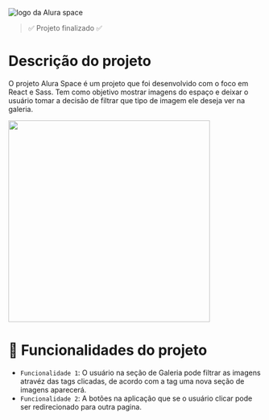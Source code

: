 ![logo da Alura space](https://i.imgur.com/4W205Mt.png)
> :white_check_mark: Projeto finalizado :white_check_mark:

# Descrição do projeto

O projeto Alura Space é um projeto que foi desenvolvido com o foco em React e Sass. Tem como objetivo mostrar imagens do espaço e deixar o usuário tomar a decisão de filtrar que tipo de imagem ele deseja ver na galeria.

<img src="https://i.imgur.com/e3Y44MK.png" width="400"/>

# :hammer: Funcionalidades do projeto

- `Funcionalidade 1`: O usuário na seção de Galeria pode filtrar as imagens atravéz das tags clicadas, de acordo com a tag uma nova seção de imagens aparecerá.
- `Funcionalidade 2`: A botões na aplicação que se o usuário clicar pode ser redirecionado para outra pagina.
